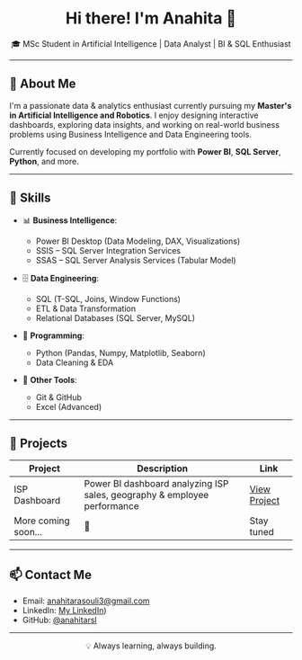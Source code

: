 <h1 align="center">Hi there! I'm Anahita 👋</h1>
<p align="center">🎓 MSc Student in Artificial Intelligence | Data Analyst | BI & SQL Enthusiast</p>

---

## 🚀 About Me

I'm a passionate data & analytics enthusiast currently pursuing my **Master's in Artificial Intelligence and Robotics**. I enjoy designing interactive dashboards, exploring data insights, and working on real-world business problems using Business Intelligence and Data Engineering tools.

Currently focused on developing my portfolio with **Power BI**, **SQL Server**, **Python**, and more.

---

## 🧠 Skills

- 📊 **Business Intelligence**:  
  - Power BI Desktop (Data Modeling, DAX, Visualizations)  
  - SSIS – SQL Server Integration Services  
  - SSAS – SQL Server Analysis Services (Tabular Model)

- 🗄 **Data Engineering**:  
  - SQL (T-SQL, Joins, Window Functions)  
  - ETL & Data Transformation  
  - Relational Databases (SQL Server, MySQL)

- 🐍 **Programming**:  
  - Python (Pandas, Numpy, Matplotlib, Seaborn)  
  - Data Cleaning & EDA

- 📁 **Other Tools**:  
  - Git & GitHub  
  - Excel (Advanced)

---

## 📁 Projects

| Project | Description | Link |
|--------|-------------|------|
| ISP Dashboard | Power BI dashboard analyzing ISP sales, geography & employee performance | [View Project](https://github.com/anahitarsl/ISP-Dashboard-Project) |
| More coming soon... | 🚧 | Stay tuned |

---

## 📫 Contact Me

- Email: anahitarasouli3@gmail.com
- LinkedIn: [My LinkedIn](https://www.linkedin.com/in/anahita-rasouli1/))
- GitHub: [@anahitarsl](https://github.com/anahitarsl)

---

<p align="center">💡 Always learning, always building.</p>

